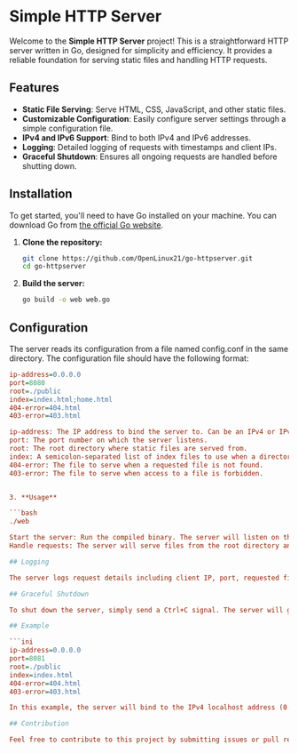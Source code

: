 # Simple HTTP Server

Welcome to the **Simple HTTP Server** project! This is a straightforward HTTP server written in Go, designed for simplicity and efficiency. It provides a reliable foundation for serving static files and handling HTTP requests.

## Features

- **Static File Serving**: Serve HTML, CSS, JavaScript, and other static files.
- **Customizable Configuration**: Easily configure server settings through a simple configuration file.
- **IPv4 and IPv6 Support**: Bind to both IPv4 and IPv6 addresses.
- **Logging**: Detailed logging of requests with timestamps and client IPs.
- **Graceful Shutdown**: Ensures all ongoing requests are handled before shutting down.

## Installation

To get started, you'll need to have Go installed on your machine. You can download Go from [the official Go website](https://golang.org/dl/).

1. **Clone the repository:**

   ```bash
   git clone https://github.com/OpenLinux21/go-httpserver.git
   cd go-httpserver
2. **Build the server:**

   ```bash
   go build -o web web.go

## Configuration

The server reads its configuration from a file named config.conf in the same directory. The configuration file should have the following format:

   ```ini
ip-address=0.0.0.0
port=8080
root=./public
index=index.html;home.html
404-error=404.html
403-error=403.html

ip-address: The IP address to bind the server to. Can be an IPv4 or IPv6 address.
port: The port number on which the server listens.
root: The root directory where static files are served from.
index: A semicolon-separated list of index files to use when a directory is requested.
404-error: The file to serve when a requested file is not found.
403-error: The file to serve when access to a file is forbidden.


3. **Usage**

   ```bash
./web

Start the server: Run the compiled binary. The server will listen on the address and port specified in the configuration file.
Handle requests: The server will serve files from the root directory and use the specified index files for directory requests.

## Logging

The server logs request details including client IP, port, requested file, and the amount of data sent. Logs are written to both the console and a file named latest.log.

## Graceful Shutdown

To shut down the server, simply send a Ctrl+C signal. The server will gracefully shut down, ensuring all ongoing requests are completed.

## Example

   ```ini
ip-address=0.0.0.0
port=8081
root=./public
index=index.html
404-error=404.html
403-error=403.html

In this example, the server will bind to the IPv4 localhost address (0.0.0.0) and listen on port 8081.

## Contribution

Feel free to contribute to this project by submitting issues or pull requests. Your feedback and contributions are highly appreciated!
